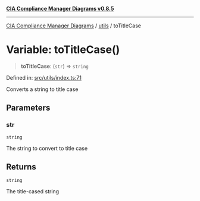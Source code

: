 [**CIA Compliance Manager Diagrams v0.8.5**](../../README.md)

***

[CIA Compliance Manager Diagrams](../../modules.md) / [utils](../README.md) / toTitleCase

# Variable: toTitleCase()

> **toTitleCase**: (`str`) => `string`

Defined in: [src/utils/index.ts:71](https://github.com/Hack23/cia-compliance-manager/blob/3ae0301247f765ba03c8c0fe645db4718bb8af76/src/utils/index.ts#L71)

Converts a string to title case

## Parameters

### str

`string`

The string to convert to title case

## Returns

`string`

The title-cased string

